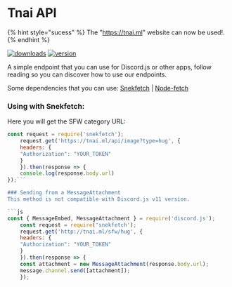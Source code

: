 # Tnai API

{% hint style="sucess" %}
The "https://tnai.ml" website can now be used!.
{% endhint %}

[![downloads](https://img.shields.io/npm/v/tnai.svg?style=for-the-badge)](https://www.npmjs.com/package/tnai)
[![version](https://img.shields.io/npm/dt/tnai.svg?style=for-the-badge)](https://www.npmjs.com/package/tnai)


A simple endpoint that you can use for Discord.js or other apps, follow reading so you can discover how to use our endpoints.

Some dependencies that you can use: [Snekfetch](https://www.npmjs.com/package/snekfetch) | [Node-fetch](https://www.npmjs.com/package/node-fetch)

### Using with Snekfetch:
Here you will get the SFW category URL:

```js
const request = require('snekfetch');
    request.get('https://tnai.ml/api/image?type=hug', {
    headers: {
    "Authorization": "YOUR_TOKEN"
    }
    }).then(response => { 
    console.log(response.body.url)
});```

### Sending from a MessageAttachment
This method is not compatible with Discord.js v11 version.

```js
const { MessageEmbed, MessageAttachment } = require('discord.js');
    const request = require('snekfetch');
    request.get('http://tnai.ml/sfw/hug', {
    headers: {
    "Authorization": "YOUR_TOKEN"
    }
    }).then(response => {
    const attachment = new MessageAttachment(response.body.url);
    message.channel.send([attachment]);
    });
```
